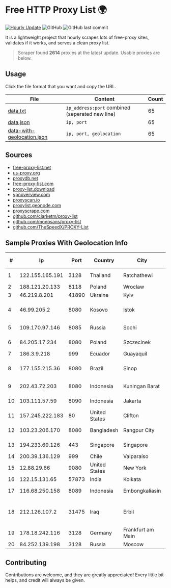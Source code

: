 
# Free HTTP Proxy List 🌍

[![Hourly Update](https://github.com/mertguvencli/http-proxy-list/actions/workflows/main.yml/badge.svg?branch=main)](https://github.com/mertguvencli/http-proxy-list/actions/workflows/main.yml)
![GitHub](https://img.shields.io/github/license/mertguvencli/http-proxy-list)
![GitHub last commit](https://img.shields.io/github/last-commit/mertguvencli/http-proxy-list)

It is a lightweight project that hourly scrapes lots of free-proxy sites, validates if it works, and serves a clean proxy list.


> Scraper found **2614** proxies at the latest update. Usable proxies are below.

## Usage

Click the file format that you want and copy the URL.


|File|Content|Count|
|----|-------|-----|
|[data.txt](https://raw.githubusercontent.com/mertguvencli/http-proxy-list/main/proxy-list/data.txt)|`ip_address:port` combined (seperated new line)|65|
|[data.json](https://raw.githubusercontent.com/mertguvencli/http-proxy-list/main/proxy-list/data.json)|`ip, port`|65|
|[data-with-geolocation.json](https://raw.githubusercontent.com/mertguvencli/http-proxy-list/main/proxy-list/data-with-geolocation.json)|`ip, port, geolocation`|65|

## Sources

* [free-proxy-list.net](https://free-proxy-list.net)
* [us-proxy.org](https://www.us-proxy.org)
* [proxydb.net](http://proxydb.net)
* [free-proxy-list.com](https://free-proxy-list.com/?page=&port=&type%5B%5D=http&type%5B%5D=https&up_time=0&search=Search)
* [proxy-list.download](https://www.proxy-list.download/HTTP)
* [vpnoverview.com](https://vpnoverview.com/privacy/anonymous-browsing/free-proxy-servers)
* [proxyscan.io](https://www.proxyscan.io)
* [proxylist.geonode.com](https://proxylist.geonode.com/api/proxy-list?limit=300&page=1&sort_by=lastChecked&sort_type=desc&protocols=http,https)
* [proxyscrape.com](https://api.proxyscrape.com/v2/?request=displayproxies&protocol=http&timeout=10000&country=all&ssl=all&anonymity=all)
* [github.com/clarketm/proxy-list](https://raw.githubusercontent.com/clarketm/proxy-list/master/proxy-list-raw.txt)
* [github.com/monosans/proxy-list](https://raw.githubusercontent.com/monosans/proxy-list/main/proxies/http.txt)
* [github.com/TheSpeedX/PROXY-List](https://raw.githubusercontent.com/TheSpeedX/PROXY-List/master/http.txt)


## Sample Proxies With Geolocation Info

|#|Ip|Port|Country|City|Internet Service Provider|
|-|--|----|-------|----|-------------------------|
|1|122.155.165.191|3128|Thailand|Ratchathewi|CAT Telecom Public Company Limited|
|2|188.121.20.133|8118|Poland|Wroclaw|Internet Union S.A.|
|3|46.219.8.201|41890|Ukraine|Kyiv|o3 core|
|4|46.99.205.2|8080|Kosovo|Istok|IPKO Telecommunications LLC|
|5|109.170.97.146|8085|Russia|Sochi|Net By Net Holding LLC|
|6|84.205.17.234|8080|Poland|Szczecinek|Gawex Media Sp.zoo|
|7|186.3.9.218|999|Ecuador|Guayaquil|Telconet S.A|
|8|177.155.215.36|8080|Brazil|Sinop|Giga Byte Telecomunicacoes Ltda|
|9|202.43.72.203|8080|Indonesia|Kuningan Barat|PT. INTERLINK TECHNOLOGY|
|10|103.111.57.59|8090|Indonesia|Jakarta|PT Indonesia Comnets Plus|
|11|157.245.222.183|80|United States|Clifton|DigitalOcean, LLC|
|12|103.23.206.170|8080|Bangladesh|Rangpur City|Mizanur Rahman t/a Maya Cyber World|
|13|194.233.69.126|443|Singapore|Singapore|Contabo Asia Private Limited|
|14|200.39.136.129|999|Chile|Valparaíso|Iconex SPA|
|15|12.88.29.66|9080|United States|New York|AT&T Services, Inc.|
|16|122.15.131.65|57873|India|Kolkata|VODAFONE-STATIC|
|17|116.68.250.158|8089|Indonesia|Embongkaliasin|PT. Cross Network Indonesia|
|18|212.126.107.2|31475|Iraq|Erbil|AL-SARD FIBER Co. Internet Fiber and Optical Cable Services /Ltd.|
|19|178.18.242.116|3128|Germany|Frankfurt am Main|Inline Internet Online Dienste GmbH|
|20|84.252.139.198|3128|Russia|Moscow|Yandex.Cloud LLC|



## Contributing

Contributions are welcome, and they are greatly appreciated! Every
little bit helps, and credit will always be given.

